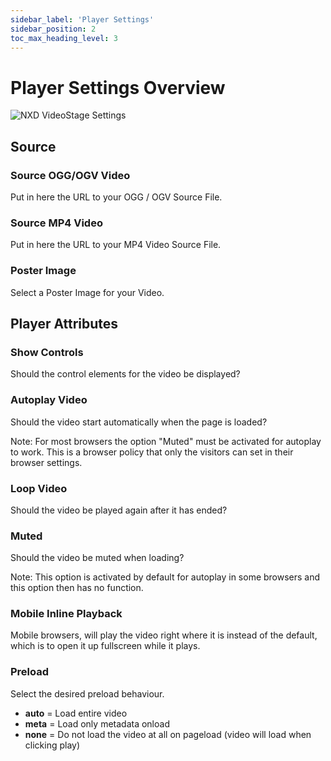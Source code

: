 ```yaml
---
sidebar_label: 'Player Settings'
sidebar_position: 2
toc_max_heading_level: 3
---
```


# Player Settings Overview

<img src="/img/videostage/video-stage-module-settings.jpg" alt="NXD VideoStage Settings" class="bordered" />


## Source

### Source OGG/OGV Video

Put in here the URL to your OGG / OGV Source File.

### Source MP4 Video

Put in here the URL to your MP4 Video Source File.

### Poster Image

Select a Poster Image for your Video.

## Player Attributes

### Show Controls

Should the control elements for the video be displayed?

### Autoplay Video

Should the video start automatically when the page is loaded?

Note: For most browsers the option "Muted" must be activated for autoplay to work. This is a browser policy that only
the visitors can set in their browser settings.

### Loop Video

Should the video be played again after it has ended?

### Muted

Should the video be muted when loading?

Note: This option is activated by default for autoplay in some browsers and this option then has no function.

### Mobile Inline Playback

Mobile browsers, will play the video right where it is instead of the default, which is to open it up fullscreen while
it plays.

### Preload

Select the desired preload behaviour.

- **auto** = Load entire video
- **meta** = Load only metadata onload
- **none** = Do not load the video at all on pageload (video will load when clicking play) 